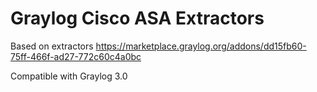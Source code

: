 # Graylog Cisco ASA Extractors

Based on extractors https://marketplace.graylog.org/addons/dd15fb60-75ff-466f-ad27-772c60c4a0bc

Compatible with Graylog 3.0
